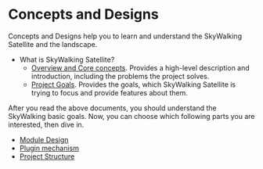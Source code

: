 # Concepts and Designs
Concepts and Designs help you to learn and understand the SkyWalking Satellite and the landscape.

- What is SkyWalking Satellite?
  - [Overview and Core concepts](overview.md). Provides a high-level description and introduction, including the problems the project solves.
  - [Project Goals](project-goals.md). Provides the goals, which SkyWalking Satellite is trying to focus and provide features about them.

After you read the above documents, you should understand the SkyWalking basic goals. Now, you can choose which following parts 
you are interested, then dive in.   

- [Module Design](./module_design.md)
- [Plugin mechanism](./plugin_mechanism.md)
- [Project Structure](./project_structue.md)
